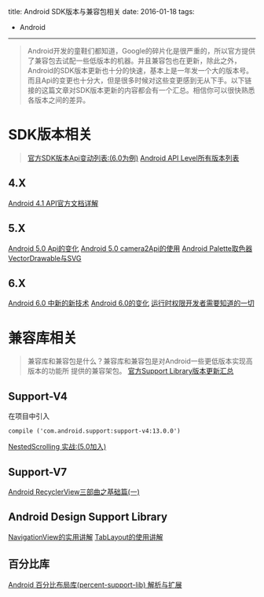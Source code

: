 title: Android SDK版本与兼容包相关
date: 2016-01-18
tags:
- Android
---
> Android开发的童鞋们都知道，Google的碎片化是很严重的，所以官方提供了兼容包去试配一些低版本的机器。并且兼容包也在更新，除此之外，Android的SDK版本更新也十分的快速，基本上是一年发一个大的版本号。而且Api的变更也十分大，但是很多时候对这些变更感到无从下手。以下链接的这篇文章对SDK版本更新的内容都会有一个汇总。相信你可以很快熟悉各版本之间的差异。

 # SDK版本相关
 > [官方SDK版本Api变动列表:(6.0为例)](https://developer.android.com/intl/zh-cn/sdk/api_diff/23/changes.html)
 [Android API Level所有版本列表](http://developer.android.com/intl/zh-cn/guide/topics/manifest/uses-sdk-element.html#ApiLevels)
 
 ## 4.X
 [Android 4.1 API官方文档详解](http://my.oschina.net/u/1175378/blog/143448?fromerr=px75uTtO)
 
 ## 5.X
 [Android 5.0 Api的变化](http://blog.csdn.net/github_25928675/article/details/46648381)
 [Android 5.0 camera2Api的使用](http://blog.csdn.net/github_25928675/article/details/46344791)
 [Android Palette取色器](http://wuxiaolong.me/2015/08/03/Palette/)
 [VectorDrawable与SVG](http://blog.csdn.net/xu_fu/article/details/44004841)
 
 
 ## 6.X
[Android 6.0 中新的新技术](http://www.race604.com/whats-new-in-android6-0/)
[Android 6.0的变化](http://waylenw.github.io/Android/Android-sdk-6-change/)
[运行时权限开发者需要知道的一切](http://jijiaxin89.com/2015/08/30/Android-s-Runtime-Permission/)

 # 兼容库相关
 > 兼容库和兼容包是什么？兼容库和兼容包是对Android一些更低版本实现高版本的功能所
   提供的兼容架包。
   [官方Support Library版本更新汇总](http://developer.android.com/intl/zh-cn/tools/support-library/index.html)
 
 ## Support-V4
 在项目中引入
 ```
 compile ('com.android.support:support-v4:13.0.0')
 ```
 [NestedScrolling 实战:(5.0加入)](http://mp.weixin.qq.com/s?__biz=MzA3MDMyMjkzNg==&mid=212038361&idx=1&sn=ffcb677d058ecd7ff291a8a42d449566&scene=0#rd)
 
 ## Support-V7
 [Android RecyclerView三部曲之基础篇(一)](http://waylenw.github.io/Android/android-recyclerview-one/)
 
 ##  Android Design Support Library
 [NavigationView的实用讲解](http://blog.csdn.net/lmj623565791/article/details/46405409)
 [TabLayout的使用讲解](http://wuxiaolong.me/2015/08/03/TabLayout/)
 
 ## 百分比库
 [Android 百分比布局库(percent-support-lib) 解析与扩展](http://blog.csdn.net/lmj623565791/article/details/46695347)
 
 


